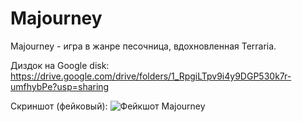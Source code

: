 # Majourney

Majourney - игра в жанре песочница, вдохновленная Terraria.

Диздок на Google disk:
https://drive.google.com/drive/folders/1_RpgiLTpv9i4y9DGP530k7r-umfhybPe?usp=sharing

Скриншот (фейковый):
![Фейкшот Majourney](https://i.ibb.co/124BHJd/Screen-Mokup1280x720.png "Фейкшот Majourney")